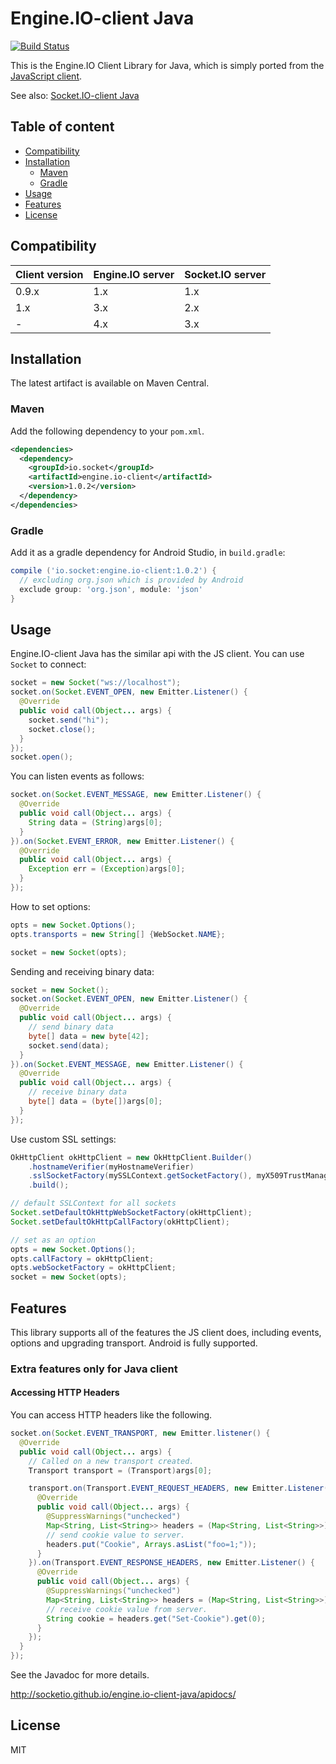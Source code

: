 # Engine.IO-client Java

[![Build Status](https://github.com/socketio/engine.io-client-java/workflows/CI/badge.svg)](https://github.com/socketio/engine.io-client-java/actions)

This is the Engine.IO Client Library for Java, which is simply ported from the [JavaScript client](https://github.com/socketio/engine.io-client).

See also: [Socket.IO-client Java](https://github.com/socketio/socket.io-client-java)

## Table of content

- [Compatibility](#compatibility)
- [Installation](#installation)
  - [Maven](#maven)
  - [Gradle](#gradle)
- [Usage](#usage)
- [Features](#features)
- [License](#license)

## Compatibility

| Client version | Engine.IO server | Socket.IO server |
| -------------- | ---------------- | ---------------- |
| 0.9.x  | 1.x | 1.x |
| 1.x    | 3.x | 2.x |
| -      | 4.x | 3.x |

## Installation
The latest artifact is available on Maven Central.

### Maven
Add the following dependency to your `pom.xml`.

```xml
<dependencies>
  <dependency>
    <groupId>io.socket</groupId>
    <artifactId>engine.io-client</artifactId>
    <version>1.0.2</version>
  </dependency>
</dependencies>
```

### Gradle
Add it as a gradle dependency for Android Studio, in `build.gradle`:

```groovy
compile ('io.socket:engine.io-client:1.0.2') {
  // excluding org.json which is provided by Android
  exclude group: 'org.json', module: 'json'
}
```

## Usage
Engine.IO-client Java has the similar api with the JS client. You can use `Socket` to connect:

```java
socket = new Socket("ws://localhost");
socket.on(Socket.EVENT_OPEN, new Emitter.Listener() {
  @Override
  public void call(Object... args) {
    socket.send("hi");
    socket.close();
  }
});
socket.open();
```

You can listen events as follows:

```java
socket.on(Socket.EVENT_MESSAGE, new Emitter.Listener() {
  @Override
  public void call(Object... args) {
    String data = (String)args[0];
  }
}).on(Socket.EVENT_ERROR, new Emitter.Listener() {
  @Override
  public void call(Object... args) {
    Exception err = (Exception)args[0];
  }
});
```

How to set options:

```java
opts = new Socket.Options();
opts.transports = new String[] {WebSocket.NAME};

socket = new Socket(opts);
```

Sending and receiving binary data:

```java
socket = new Socket();
socket.on(Socket.EVENT_OPEN, new Emitter.Listener() {
  @Override
  public void call(Object... args) {
    // send binary data
    byte[] data = new byte[42];
    socket.send(data);
  }
}).on(Socket.EVENT_MESSAGE, new Emitter.Listener() {
  @Override
  public void call(Object... args) {
    // receive binary data
    byte[] data = (byte[])args[0];
  }
});
```

Use custom SSL settings:

```java
OkHttpClient okHttpClient = new OkHttpClient.Builder()
    .hostnameVerifier(myHostnameVerifier)
    .sslSocketFactory(mySSLContext.getSocketFactory(), myX509TrustManager)
    .build();

// default SSLContext for all sockets
Socket.setDefaultOkHttpWebSocketFactory(okHttpClient);
Socket.setDefaultOkHttpCallFactory(okHttpClient);

// set as an option
opts = new Socket.Options();
opts.callFactory = okHttpClient;
opts.webSocketFactory = okHttpClient;
socket = new Socket(opts);
```

## Features
This library supports all of the features the JS client does, including events, options and upgrading transport. Android is fully supported.

### Extra features only for Java client

#### Accessing HTTP Headers
You can access HTTP headers like the following.

```java
socket.on(Socket.EVENT_TRANSPORT, new Emitter.listener() {
  @Override
  public void call(Object... args) {
    // Called on a new transport created.
    Transport transport = (Transport)args[0];

    transport.on(Transport.EVENT_REQUEST_HEADERS, new Emitter.Listener() {
      @Override
      public void call(Object... args) {
        @SuppressWarnings("unchecked")
        Map<String, List<String>> headers = (Map<String, List<String>>)args[0];
        // send cookie value to server.
        headers.put("Cookie", Arrays.asList("foo=1;"));
      }
    }).on(Transport.EVENT_RESPONSE_HEADERS, new Emitter.Listener() {
      @Override
      public void call(Object... args) {
        @SuppressWarnings("unchecked")
        Map<String, List<String>> headers = (Map<String, List<String>>)args[0];
        // receive cookie value from server.
        String cookie = headers.get("Set-Cookie").get(0);
      }
    });
  }
});
```

See the Javadoc for more details.

http://socketio.github.io/engine.io-client-java/apidocs/

## License

MIT

